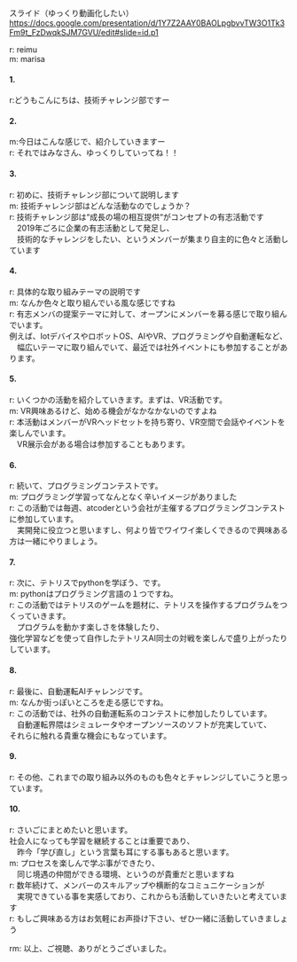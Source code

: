 スライド（ゆっくり動画化したい）  
https://docs.google.com/presentation/d/1Y7Z2AAY0BAOLpgbvvTW3O1Tk3Fm9t_FzDwqkSJM7GVU/edit#slide=id.p1


r: reimu  
m: marisa  

#### 1.  
r:どうもこんにちは、技術チャレンジ部ですー  

#### 2.  
m:今日はこんな感じで、紹介していきますー  
r: それではみなさん、ゆっくりしていってね！！  

#### 3.  
r: 初めに、技術チャレンジ部について説明します  
m: 技術チャレンジ部はどんな活動なのでしょうか？  
r: 技術チャレンジ部は“成長の場の相互提供“がコンセプトの有志活動です  
　2019年ごろに企業の有志活動として発足し、  
　技術的なチャレンジをしたい、というメンバーが集まり自主的に色々と活動しています　  

#### 4.  
r: 具体的な取り組みテーマの説明です  
m: なんか色々と取り組んでいる風な感じですね  
r: 有志メンバの提案テーマに対して、オープンにメンバーを募る感じで取り組んでいます。  
    例えば、IotデバイスやロボットOS、AIやVR、プログラミングや自動運転など、  
　幅広いテーマに取り組んでいて、最近では社外イベントにも参加することがあります。  

#### 5.  
r: いくつかの活動を紹介していきます。まずは、VR活動です。  
m: VR興味あるけど、始める機会がなかなかないのですよね  
r:  本活動はメンバーがVRヘッドセットを持ち寄り、VR空間で会話やイベントを楽しんでいます。  
　VR展示会がある場合は参加することもあります。  

#### 6.  
r: 続いて、プログラミングコンテストです。  
m: プログラミング学習ってなんとなく辛いイメージがありました  
r: この活動では毎週、atcoderという会社が主催するプログラミングコンテストに参加しています。  
　実開発に役立つと思いますし、何より皆でワイワイ楽しくできるので興味ある方は一緒にやりましょう。  

#### 7.  
r: 次に、テトリスでpythonを学ぼう、です。  
m: pythonはプログラミング言語の１つですね。  
r: この活動ではテトリスのゲームを題材に、テトリスを操作するプログラムをつくっていきます。  
　プログラムを動かす楽しさを体験したり、  
 強化学習などを使って自作したテトリスAI同士の対戦を楽しんで盛り上がったりしています。  

#### 8.  
r: 最後に、自動運転AIチャレンジです。  
m: なんか街っぽいところを走る感じですね。  
r: この活動では、社外の自動運転系のコンテストに参加したりしています。  
　自動運転界隈はシミュレータやオープンソースのソフトが充実していて、  
 それらに触れる貴重な機会にもなっています。  

#### 9.  
r: その他、これまでの取り組み以外のものも色々とチャレンジしていこうと思っています。  

#### 10.  
r: さいごにまとめたいと思います。  
  社会人になっても学習を継続することは重要であり、  
　昨今「学び直し」という言葉も耳にする事もあると思います。  
m: プロセスを楽しんで学ぶ事ができたり、  
　同じ境遇の仲間ができる環境、というのが貴重だと思いますね  
r: 数年続けて、メンバーのスキルアップや横断的なコミュニケーションが  
　実現できている事を実感しており、これからも活動していきたいと考えています  
r: もしご興味ある方はお気軽にお声掛け下さい、ぜひ一緒に活動していきましょう

rm: 以上、ご視聴、ありがとうございました。  
